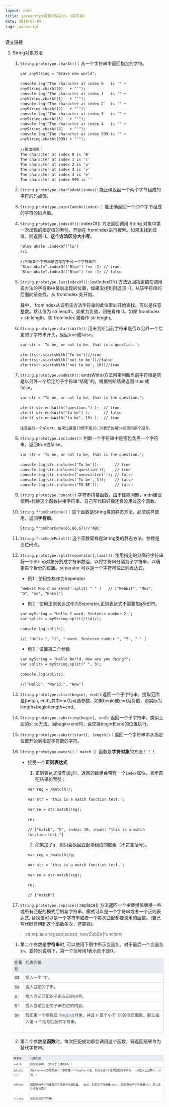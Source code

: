 ```yaml
---
layout: post
title: javascript查漏补缺之六-《字符串》
date: 2018-07-09
tag: javascript
---
```


[译文链接](https://developer.mozilla.org/zh-CN/docs/Web/JavaScript/Guide)

1. String对象方法

    1. `String.prototype.charAt()`：从一个字符串中返回指定的字符。

        ```
        var anyString = "Brave new world";

        console.log("The character at index 0   is '" + anyString.charAt(0)   + "'");
        console.log("The character at index 1   is '" + anyString.charAt(1)   + "'");
        console.log("The character at index 2   is '" + anyString.charAt(2)   + "'");
        console.log("The character at index 3   is '" + anyString.charAt(3)   + "'");
        console.log("The character at index 4   is '" + anyString.charAt(4)   + "'");
        console.log("The character at index 999 is '" + anyString.charAt(999) + "'");

        //输出结果：
        The character at index 0 is 'B'
        The character at index 1 is 'r'
        The character at index 2 is 'a'
        The character at index 3 is 'v'
        The character at index 4 is 'e'
        The character at index 999 is ''
        ```
    
    2. `String.prototype.charCodeAt(index)`: 能正确返回一个两个字节组成的字符的码点值。

    3. `String.prototype.pointCodeAt(index)`： 能正确返回一个四个字节组成的字符的码点值。

    4. `String.prototype.indexOf()`: indexOf() 方法返回调用  String 对象中第一次出现的指定值的索引，开始在 fromIndex进行搜索。如果未找到该值，则返回-1。**这个方法区分大小写**。

        ```
        'Blue Whale'.indexOf('lu')
        //1

        //判断某个字符串是否存在于另一个字符串中
        "Blue Whale".indexOf("Blue") !== -1; // true
        "Blue Whale".indexOf("Bloe") !== -1; // false
        ```
    5. `String.prototype.lastIndexOf()`: lastIndexOf() 方法返回指定值在调用该方法的字符串中最后出现的位置，如果没找到则返回 -1。从该字符串的后面向前查找，从 fromIndex 处开始。

        其中， fromIndex从调用该方法字符串的此位置处开始查找。可以是任意整数。默认值为 str.length。如果为负值，则被看作 0。如果 fromIndex > str.length，则 fromIndex 被看作 str.length。

    6. `String.prototype.startsWith()`: 用来判断当前字符串是否以另外一个给定的子字符串开头，返回true或false。

        ```
        var str = 'To be, or not to be, that is a question.';

        alert(str.startsWith('To be'))//true
        alert(str.startsWith('not to be'))//false
        alert(str.startsWith('not to be', 10))//true
        ```

    7. `String.prototype.endWith()`: endsWith()方法用来判断当前字符串是否是以另外一个给定的子字符串“结尾”的，根据判断结果返回 true 或 false。

        ```
        var str = "To be, or not to be, that is the question.";

        alert( str.endsWith("question.") );  // true
        alert( str.endsWith("to be") );      // false
        alert( str.endsWith("to be", 19) );  // true

        注意最后一个alert，结束位置是19而不是18,19表示的是be后面的那个逗号。
        ```

    8. `String.prototype.includes()`: 判断一个字符串中是否包含另一个字符串，返回true或false。

        ```
        var str = 'To be, or not to be, that is the question.';

        console.log(str.includes('To be'));       // true
        console.log(str.includes('question'));    // true
        console.log(str.includes('nonexistent')); // false
        console.log(str.includes('To be', 1));    // false
        console.log(str.includes('TO BE'));       // false
        ```
    9. `String.prototype.concat()`:字符串拼接函数，由于性能问题，mdn建议使用`+`代替这个函数拼接字符串。自己写代码好像还真没用过这个函数。

    10. `String.fromCharCode()`：这个函数是String类的静态方法，必须这样使用。返回**字符串**。

        ```
        String.fromCharCode(65,66,67)//'ABC'
        ```
    11. `String.fromCodePoint()`: 这个函数同样是String类的静态方法。参数是高位码点。

    12. `String.prototype.split(seperator[,limit])`: 使用指定的分隔符字符串将一个String对象分割成字符串数组，以将字符串分隔为子字符串，以确定每个拆分的位置。separator 可以是一个字符串或正则表达式。

        - 例1：使用空格作为Seperator
        ```
        "Webkit Moz O ms Khtml".split( " " )   // ["Webkit", "Moz", "O", "ms", "Khtml"]
        ```

        - 例2：使用正则表达式作为Seperator,正则表达式不需要加`g`标识符。

        ```
        var myString = "Hello 1 word. Sentence number 2.";
        var splits = myString.split(/(\d)/);

        console.log(splits);

        //[ "Hello ", "1", " word. Sentence number ", "2", "." ]
        ```

        - 例3：设置第二个参数

        ```
        var myString = "Hello World. How are you doing?";
        var splits = myString.split(" ", 3);

        console.log(splits);

        //["Hello", "World.", "How"]

        ```
    13. `String.prototype.slice(begin[, end])`:返回一个子字符串，提取范围是[begin, end),其中end为可选参数，如果begin或end为负值，则实际为length+begin/length+end。

    14. `String.prototype.substring(begin[, end]`: 返回一个子字符串。类似上面的slice方法。当begin>end时，会交换begin和end的位置执行。

    15. `String.prototype.substr(start[, length])`：返回一个字符串中从指定位置开始到指定字符数的字符。

    16. `String.prototype.match()`： `match（）`函数是**字符对象**的方法！！！

        - 接受一个**正则表达式**

            1. 正则表达式没有加`g`时，返回的数组会带有一个`index`属性，表示匹配结果的索引；

            ```
            var reg = /matc(h)/;

            var str = 'this is a match function test.';

            var re = str.match(reg);

            re;

            // ["match", "h", index: 10, input: "this is a match function test."]
            ```

            2. 如果加了`g`，则只会返回匹配项组成的数组（不包含括号）。

            ```
            var reg = /matc(h)/g;

            var str = 'this is a match function test.';

            var re = str.match(reg);

            re;

            // ["match"]
            ```

    17. `String.prototype.replace()`:replace() 方法返回一个由替换值替换一些或所有匹配的模式后的新字符串。模式可以是一个字符串或者一个正则表达式, 替换值可以是一个字符串或者一个每次匹配都要调用的函数。(自己写代码有用到这个函数多次，还算熟)。

    >str.replace(regexp|substr, newSubStr|function)

    1. 第二个参数是**字符串**时, 可以使用下图中所示变量名。对于最后一个变量名`$n`，要特别说明下，第一个括号用1表示而不是0。

    ![特殊变量名](/images/js/3.png)

    2. 第二个参数是**函数**时，每次匹配成功都会调用这个函数，将返回结果作为替代字符串。

    ![函数参数](/images/js/4.png)


